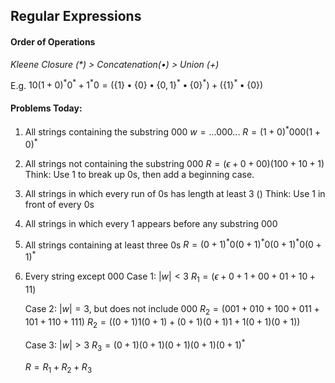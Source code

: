 ## Regular Expressions

#### Order of Operations
*Kleene Closure $(*)$ > Concatenation$(\bullet)$ > Union $(+)$*

E.g. $10(1+0)^*0^*+1^*0 = (\{1\}\bullet\{0\}\bullet\{0,1\}^*\bullet\{0\}^*) + (\{1\}^*\bullet\{0\})$

#### Problems Today:
1. All strings containing the substring 000
$w = ...000...$
$R = (1+0)^*000(1+0)^*$

2. All strings not containing the substring 000
$R = (\epsilon + 0 + 00)(100+10+1)$
Think: Use $1$ to break up $0$s, then add a beginning case.

3. All strings in which every run of 0s has length at least 3
$()$
Think: Use $1$ in front of every $0$s
4. All strings in which every 1 appears before any substring 000


5. All strings containing at least three 0s
$R = (0+1)^*0(0+1)^*0(0+1)^*0(0+1)^*$

6. Every string except 000
	Case 1: $|w| < 3$
	$R_1 = (\epsilon + 0 + 1 + 00 + 01 + 10 + 11)$

	Case 2: $|w|=3$, but does not include $000$
	$R_2 = (001 + 010 + 100 + 011 + 101 + 110 + 111)$
	$R_2 = ((0+1)1(0+1) + (0+1)(0+1)1 + 1(0+1)(0+1))$

	Case 3: $|w|>3$
	$R_3 = (0+1)(0+1)(0+1)(0+1)(0+1)^*$
	
	$R = R_1+R_2+R_3$